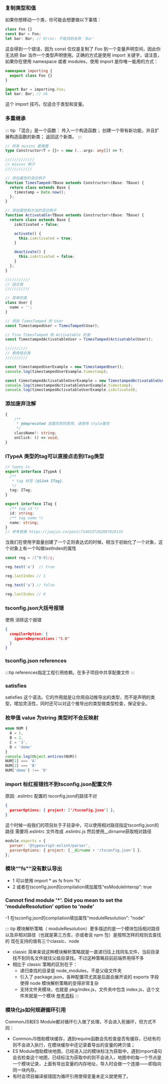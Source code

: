 ### 复制类型和值

如果你想移动一个类，你可能会想要做以下事情：

```typescript
class Foo {}
const Bar = Foo;
let bar: Bar; // Error: 不能找到名称 'Bar'
```

这会得到一个错误，因为 const 仅仅是复制了 Foo 到一个变量声明空间，因此你无法把 Bar 当作一个类型声明使用。正确的方式是使用 import 关键字，请注意，如果你在使用 namespace 或者 modules，使用 import 是你唯一能用的方式：

```typescript
namespace importing {
  export class Foo {}
}

import Bar = importing.Foo;
let bar: Bar; // ok
```

这个 import 技巧，仅适合于类型和变量。

### 多重继承

::: tip
「混合」是一个函数：
传入一个构造函数；
创建一个带有新功能，并且扩展构造函数的新类；
返回这个新类。
:::

```typescript
// 所有 mixins 都需要
type Constructor<T = {}> = new (...args: any[]) => T;

/////////////
// mixins 例子
////////////

// 添加属性的混合例子
function TimesTamped<TBase extends Constructor>(Base: TBase) {
  return class extends Base {
    timestamp = Date.now();
  };
}

// 添加属性和方法的混合例子
function Activatable<TBase extends Constructor>(Base: TBase) {
  return class extends Base {
    isActivated = false;

    activate() {
      this.isActivated = true;
    }

    deactivate() {
      this.isActivated = false;
    }
  };
}

///////////
// 组合类
///////////

// 简单的类
class User {
  name = '';
}

// 添加 TimesTamped 的 User
const TimestampedUser = TimesTamped(User);

// Tina TimesTamped 和 Activatable 的类
const TimestampedActivatableUser = TimesTamped(Activatable(User));

//////////
// 使用组合类
//////////

const timestampedUserExample = new TimestampedUser();
console.log(timestampedUserExample.timestamp);

const timestampedActivatableUserExample = new TimestampedActivatableUser();
console.log(timestampedActivatableUserExample.timestamp);
console.log(timestampedActivatableUserExample.isActivated);
```

### 添加废弃注解
``` typescript
{
    /**
     * @deprecated 该属性即将禁用，请使用 style属性
     */
    className?: string;
    onClick: () => void;
}

```

### ITypeA 类型的tag可以直接点击到ITag类型
``` typescript
// types.ts
export interface ITypeA {
  /**
   * tag 标签 {@link ITag}.
   */
  tag: ITag;
}

export interface ITag {
  /** tag id */
  id: string;
  /** tag name */
  name: string;
}
// 参考链接 https://juejin.cn/post/7140337202097029133
```

当我们在使用字面量创建了一个正则表达式的时候，相当于初始化了一个对象，这个对象上有一个叫做lastIndex的属性
``` javascript
const reg = /[^0-9]/g;

reg.test('a')  // true

reg.lastIndex // 1

reg.test('a') // false

reg.lastIndex // 0

```

### tsconfig.json大括号报错
使用 消除这个报错
``` json
{
  compilerOption: {
    ignoreDeprecations："5.0"
  }
}
```

### tsconfig.json references

:::tip
references指定工程引用依赖。在多子项目中共享配置文件
:::

### satisfies
satisfies 这个语法。它的作用就是让你用自动推导出的类型，而不是声明的类型，增加灵活性，同时还可以对这个推导出的类型做类型检查，保证安全。

### 枚举值 value 为string 类型时不会反映射

``` typescript
enum NUM {
  A = 1,
  B = 2,
  C = '3',
  D = 'demo'
}
console.log(Object.entires(NUM)) 
NUM[1] === 'A'
NUM[2] === 'B'
NUM['demo'] !== 'D'
```

### import 标红报错找不到tsconfig.json配置文件

原因: .eslintrc  配置的 tsconfig.json的路径不对

``` json
{
  parserOptions: { project: ['/tsconfig.json'] }, 
}
```
这个时候一般我们的项目处于子目录中，可以使用相对路径指定tsconfig.json的路径
需要将.eslintrc 文件改成 .eslintrc.js 然后使用__dirname获取相对路径
``` js
module.exports = {
  parser: '@typescript-eslint/parser',
  parserOptions: { project: [__dirname + '/tsconfig.json'] },
};
```

### 模块“"fs"”没有默认导出
- 1 可以使用 import * as fs from 'fs'
- 2 或者在tsconfig.json的compilation填加属性"esModuleInterop": true

### Cannot find module '*'. Did you mean to set the 'moduleResolution' option to 'node'
-1 在tsconfig.json的compilation填加属性"moduleResolution": "node"

::: tip
模块解析策略（ moduleResolution）更多描述的是一个模块包括相对路径以及非相对路径（也就是第三方库，亦或者说 npm 包）是按照怎样的规则去查找的
现在支持的值有三个classic、node
* classic 简单来说这种模块解析策略就是一直递归往上找同名文件，当前目录找不到同名文件就往父级目录找。不过这种策略目前前端界用得不多
* 相比于 classic 策略的区别在于：
  - 递归查找的目录是 node_modules，不是父级文件夹
  - 引入了 package.json，各种配置项尤其是后面会展开说的 exports 字段使得 node 模块解析策略的变得非常复杂
  - 支持文件夹模块，也就是 pkg/index.js，文件夹中包含 index.js，这个文件夹就是一个模块
[参考资料](https://zhuanlan.zhihu.com/p/621795173)
::: 

### 模块化js如何规避循环引用

CommonJS和ES Module都对循环引入做了处理，不会进入死循环，但方式不同：
- CommonJS借助模块缓存，遇到require函数会先检查是否有缓存，已经有的则不会进入执行，在模块缓存中还记录着导出的变量的拷贝值；
- ES Module借助模块地图，已经进入过的模块标注为获取中，遇到import语句会去检查这个地图，已经标注为获取中的则不会进入，地图中的每一个节点是一个模块记录，上面有导出变量的内存地址，导入时会做一个连接——即指向同一块内存。
- 有时会项目编译报错因为循环引用使得变量未定义就使用了。

